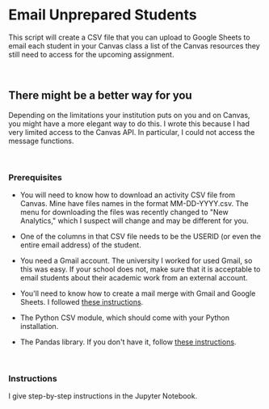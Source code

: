 # Email Unprepared Students
This script will create a CSV file that you can upload to Google Sheets to email each student in your Canvas class a list of the Canvas resources they still need to access for the upcoming assignment.

&nbsp;

## There might be a better way for you
Depending on the limitations your institution puts on you and on Canvas, you might have a more elegant way to do this. I wrote this because I had very limited access to the Canvas API. In particular, I could not access the message functions.

&nbsp;    


### Prerequisites
- You will need to know how to download an activity CSV file from Canvas. Mine have files names in the format MM-DD-YYYY.csv. The menu for downloading the files was recently changed to "New Analytics," which I suspect will change and may be different for you.

- One of the columns in that CSV file needs to be the USERID (or even the entire email address) of the student.

- You need a Gmail account. The university I worked for used Gmail, so this was easy. If your school does not, make sure that it is acceptable to email students about their academic work from an external account.

- You'll need to know how to create a mail merge with Gmail and Google Sheets. I followed [these instructions](https://developers.google.com/apps-script/samples/automations/mail-merge).

- The Python CSV module, which should come with your Python installation.

- The Pandas library. If you don't have it, follow [these instructions](https://pandas.pydata.org).

&nbsp;

### Instructions

I give step-by-step instructions in the Jupyter Notebook.


